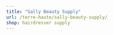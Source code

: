 ```yaml
---
title: "Sally Beauty Supply"
url: /terre-haute/sally-beauty-supply/
shop: hairdresser supply
---
```

